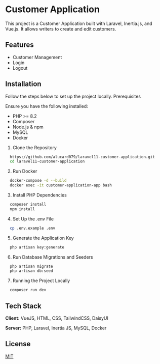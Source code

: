 
# Customer Application

This project is a Customer Application built with Laravel, Inertia.js, and Vue.js. It allows writers to create and edit customers.

## Features

- Customer Management
- Login
- Logout


## Installation

Follow the steps below to set up the project locally.
Prerequisites

Ensure you have the following installed:
- PHP >= 8.2
- Composer
- Node.js & npm
- MySQL
- Docker
  
1. Clone the Repository
```bash
  https://github.com/alucard079/laravel11-customer-application.git
  cd laravel11-customer-application
```
2. Run Docker
```bash
  docker-compose -d --build
  docker exec -it customer-application-app bash
```
3. Install PHP Dependencies
```bash
  composer install
  npm install
```
4. Set Up the .env File
```bash
  cp .env.example .env
```
5. Generate the Application Key
```bash
  php artisan key:generate
```
6. Run Database Migrations and Seeders
```bash
  php artisan migrate
  php artisan db:seed
```
7. Running the Project Locally
```bash
  composer run dev
```
    
## Tech Stack

**Client:** VueJS, HTML, CSS, TailwindCSS, DaisyUI

**Server:** PHP, Laravel, Inertia JS, MySQL, Docker


## License

[MIT](https://choosealicense.com/licenses/mit/)

